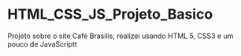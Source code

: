 # HTML_CSS_JS_Projeto_Basico
 Projeto sobre o site Café Brasilis, realizei usando HTML 5, CSS3 e um pouco de JavaScriptt
